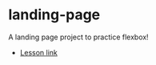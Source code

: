 # landing-page
A landing page project to practice flexbox!
- [Lesson link](https://www.theodinproject.com/lessons/foundations-landing-page)